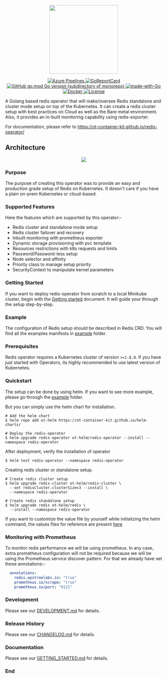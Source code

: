 <p align="center">
  <img src="./static/redis-operator-logo.svg" height="220" width="220">
</p>

<p align="center">
  <a href="https://dev.azure.com/opstreedevops/DevOps/_apis/build/status/redis-operator/redis-operator?repoName=OT-CONTAINER-KIT%2Fredis-operator&branchName=master">
    <img src="https://dev.azure.com/opstreedevops/DevOps/_apis/build/status/redis-operator/redis-operator?repoName=OT-CONTAINER-KIT%2Fredis-operator&branchName=master" alt="Azure Pipelines">
  </a>
  <a href="https://goreportcard.com/report/github.com/OT-CONTAINER-KIT/redis-operator">
    <img src="https://goreportcard.com/badge/github.com/OT-CONTAINER-KIT/redis-operator" alt="GoReportCard">
  </a>
  <a href="http://golang.org">
    <img src="https://img.shields.io/github/go-mod/go-version/OT-CONTAINER-KIT/redis-operator" alt="GitHub go.mod Go version (subdirectory of monorepo)">
  </a>
  <a href="http://golang.org">
    <img src="https://img.shields.io/badge/Made%20with-Go-1f425f.svg" alt="made-with-Go">
  </a>
  <a href="https://quay.io/repository/opstree/redis-operator">
    <img src="https://img.shields.io/badge/container-ready-green" alt="Docker">
  </a>
  <a href="https://github.com/OT-CONTAINER-KIT/redis-operator/master/LICENSE">
    <img src="https://img.shields.io/badge/License-Apache%202.0-blue.svg" alt="License">
  </a>
</p>

A Golang based redis operator that will make/oversee Redis standalone and cluster mode setup on top of the Kubernetes. It can create a redis cluster setup with best practices on Cloud as well as the Bare metal environment. Also, it provides an in-built monitoring capability using redis-exporter.

For documentation, please refer to https://ot-container-kit.github.io/redis-operator/

## Architecture

<div align="center">
    <img src="./static/redis-operator-architecture.png">
</div>

### Purpose

The purpose of creating this operator was to provide an easy and production grade setup of Redis on Kubernetes. It doesn't care if you have a plain on-prem Kubernetes or cloud-based.

### Supported Features

Here the features which are supported by this operator:-

- Redis cluster and standalone mode setup
- Redis cluster failover and recovery
- Inbuilt monitoring with prometheus exporter
- Dynamic storage provisioning with pvc template
- Resources restrictions with k8s requests and limits
- Password/Password-less setup
- Node selector and affinity
- Priority class to manage setup priority
- SecurityContext to manipulate kernel parameters

### Getting Started

If you want to deploy redis-operator from scratch to a local Minikube cluster, begin with the [Getting started](https://ot-container-kit.github.io/redis-operator/#/quickstart/quickstart) document. It will guide your through the setup step-by-step.

### Example

The configuration of Redis setup should be described in Redis CRD. You will find all the examples manifests in [example](./example) folder.

### Prerequisites

Redis operator requires a Kubernetes cluster of version `>=1.8.0`. If you have just started with Operators, its highly recommended to use latest version of Kubernetes.

### Quickstart

The setup can be done by using helm. If you want to see more example, please go through the [example](./example) folder.

But you can simply use the helm chart for installation.

```shell
# Add the helm chart
$ helm repo add ot-helm https://ot-container-kit.github.io/helm-charts/
```

```shell
# Deploy the redis-operator
$ helm upgrade redis-operator ot-helm/redis-operator --install --namespace redis-operator
```

After deployment, verify the installation of operator

```shell
$ helm test redis-operator --namespace redis-operator
```

Creating redis cluster or standalone setup.

```shell
# Create redis cluster setup
$ helm upgrade redis-cluster ot-helm/redis-cluster \
  --set redisCluster.clusterSize=3 --install \ 
  --namespace redis-operator
```

```shell
# Create redis standalone setup
$ helm upgrade redis ot-helm/redis \
  --install --namespace redis-operator
```

If you want to customize the value file by yourself while initializing the helm command, the values files for reference are present [here](https://github.com/OT-CONTAINER-KIT/helm-charts/tree/main/charts/redis-setup)

### Monitoring with Prometheus

To monitor redis performance we will be using prometheus. In any case, extra prometheus configuration will not be required because we will be using the Prometheus service discover pattern. For that we already have set these annotations:-

```yaml
  annotations:
    redis.opstreelabs.in: "true"
    prometheus.io/scrape: "true"
    prometheus.io/port: "9121"
```

### Development

Please see our [DEVELOPMENT.md](https://ot-container-kit.github.io/redis-operator/guide/development.html) for details.

### Release History

Please see our [CHANGELOG.md](./CHANGELOG.md) for details.

### Documentation

Please see our [GETTING_STARTED.md](https://ot-container-kit.github.io/redis-operator/) for details.

### End
